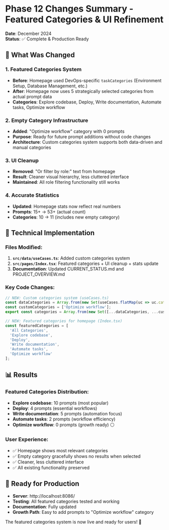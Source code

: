 # Phase 12 Changes Summary - Featured Categories & UI Refinement

**Date**: December 2024  
**Status**: ✅ Complete & Production Ready

## 🎯 What Was Changed

### 1. **Featured Categories System**
- **Before**: Homepage used DevOps-specific `taskCategories` (Environment Setup, Database Management, etc.)
- **After**: Homepage now uses 5 strategically selected categories from actual prompt data
- **Categories**: Explore codebase, Deploy, Write documentation, Automate tasks, Optimize workflow

### 2. **Empty Category Infrastructure**  
- **Added**: "Optimize workflow" category with 0 prompts
- **Purpose**: Ready for future prompt additions without code changes
- **Architecture**: Custom categories system supports both data-driven and manual categories

### 3. **UI Cleanup**
- **Removed**: "Or filter by role:" text from homepage
- **Result**: Cleaner visual hierarchy, less cluttered interface
- **Maintained**: All role filtering functionality still works

### 4. **Accurate Statistics**
- **Updated**: Homepage stats now reflect real numbers
- **Prompts**: 15+ → 53+ (actual count)
- **Categories**: 10 → 11 (includes new empty category)

## 🔧 Technical Implementation

### Files Modified:
1. **`src/data/useCases.ts`**: Added custom categories system
2. **`src/pages/Index.tsx`**: Featured categories + UI cleanup + stats update
3. **Documentation**: Updated CURRENT_STATUS.md and PROJECT_OVERVIEW.md

### Key Code Changes:

```typescript
// NEW: Custom categories system (useCases.ts)
const dataCategories = Array.from(new Set(useCases.flatMap(uc => uc.categories)));
const customCategories = ['Optimize workflow'];
export const categories = Array.from(new Set([...dataCategories, ...customCategories])).sort();

// NEW: Featured categories for homepage (Index.tsx)
const featuredCategories = [
  'All Categories', 
  'Explore codebase', 
  'Deploy', 
  'Write documentation', 
  'Automate tasks', 
  'Optimize workflow'
];
```

## 📊 Results

### **Featured Categories Distribution:**
- **Explore codebase**: 10 prompts (most popular)
- **Deploy**: 4 prompts (essential workflows)  
- **Write documentation**: 5 prompts (automation focus)
- **Automate tasks**: 2 prompts (workflow efficiency)
- **Optimize workflow**: 0 prompts (growth ready) ⚪

### **User Experience:**
- ✅ Homepage shows most relevant categories
- ✅ Empty category gracefully shows no results when selected
- ✅ Cleaner, less cluttered interface
- ✅ All existing functionality preserved

## 🚀 Ready for Production

- **Server**: http://localhost:8086/
- **Testing**: All featured categories tested and working
- **Documentation**: Fully updated
- **Growth Path**: Easy to add prompts to "Optimize workflow" category

The featured categories system is now live and ready for users! 🎨
